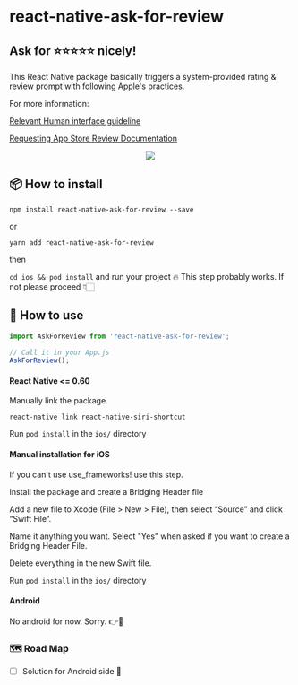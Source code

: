 
# react-native-ask-for-review

##  Ask for ⭐️⭐️⭐️⭐️⭐️ nicely!

This React Native package basically triggers a system-provided rating & review prompt with following Apple's practices.

For more information:

[Relevant Human interface guideline](https://developer.apple.com/design/human-interface-guidelines/ios/system-capabilities/ratings-and-reviews/)

[Requesting App Store Review Documentation](https://developer.apple.com/documentation/storekit/skstorereviewcontroller/requesting_app_store_reviews)


<div align="center">
	<img src="https://imgur.com/f7a4eEX.png" />
</div>


## 📦 How to install

`npm install react-native-ask-for-review --save`

or

`yarn add react-native-ask-for-review`

then

`cd ios && pod install` and run your project 🔥 This step probably works. If not please proceed 👇🏻

## 🧠 How to use
```javascript
import AskForReview from 'react-native-ask-for-review';

// Call it in your App.js
AskForReview();
```

#### React Native <= 0.60
Manually link the package.

`react-native link react-native-siri-shortcut`

Run `pod install` in the `ios/` directory

#### Manual installation for iOS

If you can't use use_frameworks! use this step.

Install the package and create a Bridging Header file

Add a new file to Xcode (File > New > File), then select “Source” and click “Swift File“.

Name it anything you want. Select "Yes" when asked if you want to create a Bridging Header File.

Delete everything in the new Swift file.

Run `pod install` in the `ios/` directory

#### Android

No android for now. Sorry. 👉🌼

 ### 🗺 Road Map

- [ ] Solution for Android side 🤔

